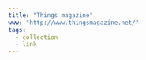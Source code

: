 ```yaml
---
title: "Things magazine"
www: "http://www.thingsmagazine.net/"
tags:
  - collection
  - link
---
```

